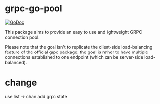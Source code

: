 # grpc-go-pool

[![GoDoc](https://godoc.org/github.com/processout/grpc-go-pool?status.svg)](https://godoc.org/github.com/processout/grpc-go-pool)

This package aims to provide an easy to use and lightweight GRPC connection pool. 

Please note that the goal isn't to replicate the client-side load-balancing feature of the official grpc package: the goal is rather to have multiple connections established to one endpoint (which can be server-side load-balanced).


# change
use list -> chan
add grpc state